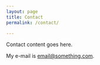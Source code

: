 ```yaml
---
layout: page
title: Contact
permalink: /contact/

---
```


Contact content goes here.

My e-mail is [email@something.com](mailto:email@something.com).
